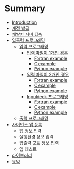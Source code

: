 # Summary

* [Introduction](README.md)
* [계정 발급](developer_account/developer_account.md)
* [개발자 서버 접속](bulb_server/bulb_server.md)
* [입출력 프로그래밍](edison_programing.md)
   * [입력 프로그래밍](input/inputprogram.md)
       * [입력 파일이 1개인 경우](input/case1.md)
           * [Fortran example](input/input_fortran.md)
           * [C example](input/input_c.md)
           * [Python example](input/python_example.md)
       * [입력 파일이 2개인 경우](input/case2.md)
           * [Fortran example](input/case2_fortran.md)
           * [C example](input/c_example.md)
           * [Python example](input/python_example2.md)
       * [Inputdeck 프로그래밍](input/case3.md)
           * [Fortran example](input/inputdeckfortran.md)
           * [C example](input/inputdeck_c.md)
           * [Python example](input/python_example3.md)
   * [출력 프로그래밍](output/output.md)
* [사이언스 앱 등록](meta_data/app_register.md)
   * [앱 정보 입력](meta_data/App_info.md)
   * 실행환경 정보 입력
   * 입출력 포트 정보 입력
   * 앱 테스트
* [라이브러리](lib.md)
* [요약](SUMMARY.md)

